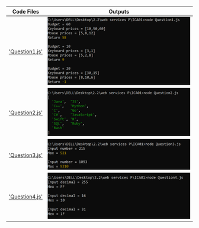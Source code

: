 | Code Files | Outputs |
|------------|---------|
|['Question1.js'](./Codes/Question1.js)|![Q1.png](./Outputs/Q1.png)|
|['Question2.js'](./Codes/Question2.js)|![Q2.png](./Outputs/Q2.png)|
|['Question3.js'](./Codes/Question3.js)|![Q3.png](./Outputs/Q3.png)|
|['Question4.js'](./Codes/Question4.js)|![Q4.png](./Outputs/Q4.png)|
